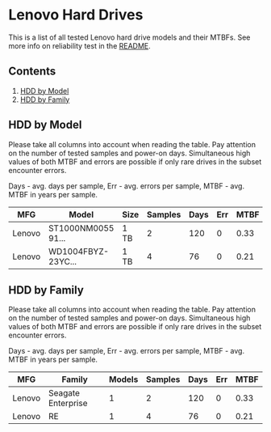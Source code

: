 Lenovo Hard Drives
==================

This is a list of all tested Lenovo hard drive models and their MTBFs. See more
info on reliability test in the [README](https://github.com/linuxhw/SMART).

Contents
--------

1. [ HDD by Model  ](#hdd-by-model)
2. [ HDD by Family ](#hdd-by-family)

HDD by Model
------------

Please take all columns into account when reading the table. Pay attention on the
number of tested samples and power-on days. Simultaneous high values of both MTBF
and errors are possible if only rare drives in the subset encounter errors.

Days - avg. days per sample,
Err  - avg. errors per sample,
MTBF - avg. MTBF in years per sample.

| MFG       | Model              | Size   | Samples | Days  | Err   | MTBF |
|-----------|--------------------|--------|---------|-------|-------|------|
| Lenovo    | ST1000NM0055 91... | 1 TB   | 2       | 120   | 0     | 0.33   |
| Lenovo    | WD1004FBYZ-23YC... | 1 TB   | 4       | 76    | 0     | 0.21   |

HDD by Family
-------------

Please take all columns into account when reading the table. Pay attention on the
number of tested samples and power-on days. Simultaneous high values of both MTBF
and errors are possible if only rare drives in the subset encounter errors.

Days - avg. days per sample,
Err  - avg. errors per sample,
MTBF - avg. MTBF in years per sample.

| MFG       | Family                 | Models | Samples | Days  | Err   | MTBF |
|-----------|------------------------|--------|---------|-------|-------|------|
| Lenovo    | Seagate Enterprise     | 1      | 2       | 120   | 0     | 0.33   |
| Lenovo    | RE                     | 1      | 4       | 76    | 0     | 0.21   |
